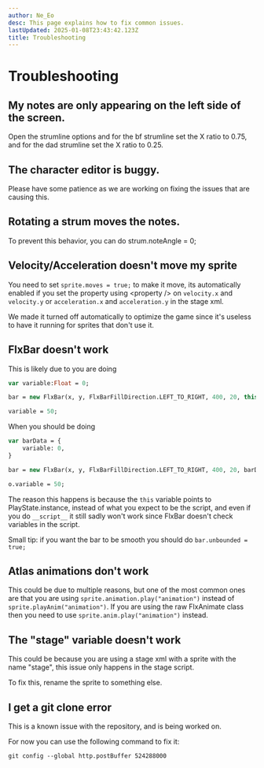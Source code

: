 ```yaml
---
author: Ne_Eo
desc: This page explains how to fix common issues.
lastUpdated: 2025-01-08T23:43:42.123Z
title: Troubleshooting
---
```

# Troubleshooting

## <h2 id="notes-only-on-left-side" sidebar="Notes only on left side of the screen.">My notes are only appearing on the left side of the screen.</h2>

Open the strumline options and for the bf strumline set the X ratio to 0.75, and for the dad strumline set the X ratio to 0.25.

## <h2 id="character-editor-buggy">The character editor is buggy.</h2>

Please have some patience as we are working on fixing the issues that are causing this.

## <h2 id="rotating-strum-moves-notes">Rotating a strum moves the notes.</h2>

To prevent this behavior, you can do <syntax lang="haxe">strum.noteAngle = 0;</syntax>

## <h2 id="velocity-not-working" sidebar="Velocity not working">Velocity/Acceleration doesn't move my sprite</h2>

You need to set `sprite.moves = true;` to make it move, its automatically enabled if you set the property using <syntax lang="xml">&lt;property /&gt;</syntax> on `velocity.x` and `velocity.y` or `acceleration.x` and `acceleration.y` in the stage xml.

We made it turned off automatically to optimize the game since it's useless to have it running for sprites that don't use it.

## <h2 id="flxbar-not-working" sidebar="FlxBar not working">FlxBar doesn't work</h2>

This is likely due to you are doing
```haxe
var variable:Float = 0;

bar = new FlxBar(x, y, FlxBarFillDirection.LEFT_TO_RIGHT, 400, 20, this, "variable");

variable = 50;
```

When you should be doing
```haxe
var barData = {
    variable: 0,
}

bar = new FlxBar(x, y, FlxBarFillDirection.LEFT_TO_RIGHT, 400, 20, barData, "variable"); // The change was changing `this` to `barData`

o.variable = 50;
```

The reason this happens is because the `this` variable points to PlayState.instance, instead of what you expect to be the script, and even if you do `__script__` it still sadly won't work since FlxBar doesn't check variables in the script.

Small tip: if you want the bar to be smooth you should do `bar.unbounded = true;`


## <h2 id="atlas-anim-not-working" sidebar="Atlas animation not working">Atlas animations don't work</h2>

This could be due to multiple reasons, but one of the most common ones are that you are using `sprite.animation.play("animation")` instead of `sprite.playAnim("animation")`.
If you are using the raw FlxAnimate class then you need to use `sprite.anim.play("animation")` instead.

## <h2 id="stage-var-not-working" sidebar="&quot;stage&quot; variable not working">The &quot;stage&quot; variable doesn't work</h2>

This could be because you are using a stage xml with a sprite with the name "stage", this issue only happens in the stage script.

To fix this, rename the sprite to something else.

## <h2 id="git-clone-error" sidebar="Git clone error">I get a git clone error</h2>

This is a known issue with the repository, and is being worked on.

For now you can use the following command to fix it:

```txt
git config --global http.postBuffer 524288000
```
<!--
Hidden, since it might cause issues
git clone --depth=1 https://github.com/CodenameCrew/CodenameEngine.git
git fetch --unshallow
-->